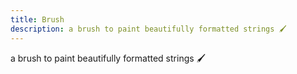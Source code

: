 ```yaml
---
title: Brush
description: a brush to paint beautifully formatted strings 🖌️
---
```


a brush to paint beautifully formatted strings 🖌️
